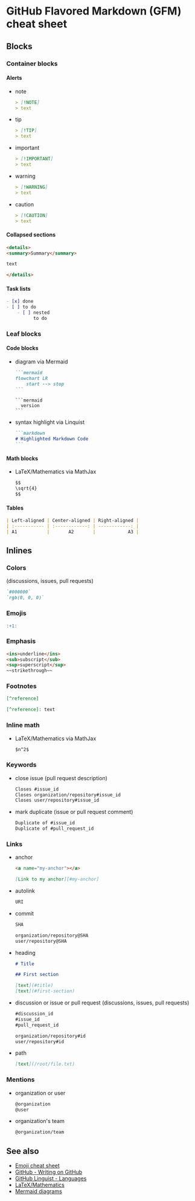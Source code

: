 # GitHub Flavored Markdown (GFM) cheat sheet

## Blocks

### Container blocks

#### Alerts

*   note

    ```markdown
    > [!NOTE]
    > text
    ```

*   tip

    ```markdown
    > [!TIP]
    > text
    ```

*   important

    ```markdown
    > [!IMPORTANT]
    > text
    ```

*   warning

    ```markdown
    > [!WARNING]
    > text
    ```

*   caution

    ```markdown
    > [!CAUTION]
    > text
    ```

#### Collapsed sections

```markdown
<details>
<summary>Summary</summary>

text

</details>
```

#### Task lists

```markdown
- [x] done
- [ ] to do
    - [ ] nested
          to do
```

### Leaf blocks

#### Code blocks

*   diagram via Mermaid

    ````markdown
    ```mermaid
    flowchart LR
        start --> stop
    ```
    ````

    ````
    ```mermaid
      version
    ```
    ````

*   syntax highlight via Linquist

    ````markdown
    ```markdown
    # Highlighted Markdown Code
    ```
    ````

#### Math blocks

*   LaTeX/Mathematics via MathJax

    ```markdown
    $$
    \sqrt{4}
    $$
    ```

#### Tables

```markdown
| Left-aligned | Center-aligned | Right-aligned |
| :----------- | :------------: | ------------: |
| A1           |       A2       |            A3 |
```

## Inlines

### Colors

(discussions, issues, pull requests)

```markdown
`#000000`
`rgb(0, 0, 0)`
```

### Emojis

```markdown
:+1:
```

### Emphasis

```markdown
<ins>underline</ins>
<sub>subscript</sub>
<sup>superscript</sup>
~~strikethrough~~
```

### Footnotes

```markdown
[^reference]

[^reference]: text
```

### Inline math

*   LaTeX/Mathematics via MathJax

    ```markdown
    $n^2$
    ```

### Keywords

*   close issue (pull request description)

    ```markdown
    Closes #issue_id
    Closes organization/repository#issue_id
    Closes user/repository#issue_id
    ```

*   mark duplicate (issue or pull request comment)

    ```markdown
    Duplicate of #issue_id
    Duplicate of #pull_request_id
    ```

### Links

*   anchor

    ```markdown
    <a name="my-anchor"></a>

    [Link to my anchor][#my-anchor]
    ```

*   autolink

    ```markdown
    URI
    ```

*   commit

    ```markdown
    SHA

    organization/repository@SHA
    user/repository@SHA
    ```

*   heading

    ```markdown
    # Title

    ## First section

    [text](#title)
    [text](#first-section)
    ```

*   discussion or issue or pull request (discussions, issues, pull requests)

    ```markdown
    #discussion_id
    #issue_id
    #pull_request_id

    organization/repository#id
    user/repository#id
    ```

*   path

    ```markdown
    [text](/root/file.txt)
    ```

### Mentions

*   organization or user

    ```markdown
    @organization
    @user
    ```

*   organization's team

    ```markdown
    @organization/team
    ```

## See also

*   [Emoji cheat sheet](https://github.com/ikatyang/emoji-cheat-sheet)
*   [GitHub - Writing on GitHub](https://docs.github.com/en/get-started/writing-on-github)
*   [GitHub Linguist - Languages](https://github.com/github-linguist/linguist/blob/main/lib/linguist/languages.yml)
*   [LaTeX/Mathematics](https://en.wikibooks.org/wiki/LaTeX/Mathematics)
*   [Mermaid diagrams](https://mermaid.js.org/intro/#diagram-types)
